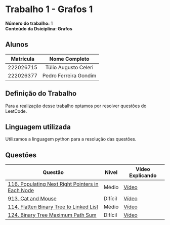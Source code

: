 # Trabalho 1 - Grafos 1

**Número do trabalho:** 1 <br>
**Conteúdo da Dsiciplina: Grafos**

## Alunos

| Matrícula |        Nome Completo       |
|:---------:|:-------------:|
| 222026715 | Túlio Augusto Celeri |
| 222026377 | Pedro Ferreira Gondim  |

## Definição do Trabalho

Para a realização desse trabalho optamos por resolver questões do LeetCode.

## Linguagem utilizada

Utilizamos a linguagem python para a resolução das questões.

## Questões

| Questão | Nível  | Vídeo Explicando |
|---------|--------|------------------|
| [116. Populating Next Right Pointers in Each Node](Grafos1/medias/Q1/q1.md) | Médio | [Vídeo](https://unbbr-my.sharepoint.com/:v:/g/personal/222026715_aluno_unb_br/EetH1GcIbUNHuUXZBqmeLQgB_r1y4v_ZIK_xWK_nvjZJ0A?nav=eyJyZWZlcnJhbEluZm8iOnsicmVmZXJyYWxBcHAiOiJPbmVEcml2ZUZvckJ1c2luZXNzIiwicmVmZXJyYWxBcHBQbGF0Zm9ybSI6IldlYiIsInJlZmVycmFsTW9kZSI6InZpZXciLCJyZWZlcnJhbFZpZXciOiJNeUZpbGVzTGlua0NvcHkifX0&e=YeQYgn) |
| [913. Cat and Mouse](Grafos1/dificeis/Q1/q1.md) | Difícil | [Vídeo](https://unbbr-my.sharepoint.com/:v:/g/personal/222026715_aluno_unb_br/EZ1d14pn3FRJgViMZT8gWb4BPECe-c47Hxw51zFsl8rFnA?nav=eyJyZWZlcnJhbEluZm8iOnsicmVmZXJyYWxBcHAiOiJPbmVEcml2ZUZvckJ1c2luZXNzIiwicmVmZXJyYWxBcHBQbGF0Zm9ybSI6IldlYiIsInJlZmVycmFsTW9kZSI6InZpZXciLCJyZWZlcnJhbFZpZXciOiJNeUZpbGVzTGlua0NvcHkifX0&e=OsM67R) |
| [114. Flatten Binary Tree to Linked List](https://leetcode.com/problems/flatten-binary-tree-to-linked-list/description/?envType=problem-list-v2&envId=depth-first-search) | Médio | [Vídeo]() |
| [124. Binary Tree Maximum Path Sum](https://leetcode.com/problems/binary-tree-maximum-path-sum/description/?envType=problem-list-v2&envId=depth-first-search) | Difícil | [Vídeo]() |

